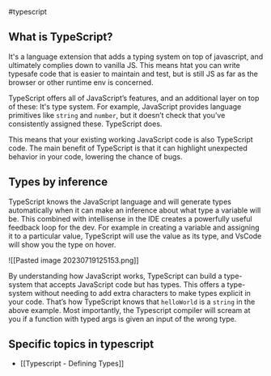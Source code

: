 #typescript 

## What is TypeScript?
It's a language extension that adds a typing system on top of javascript, and ultimately complies down to vanilla JS. This means htat you can write typesafe code that is easier to maintain and test, but is still JS as far as the browser or other runtime env is concerned.

TypeScript offers all of JavaScript’s features, and an additional layer on top of these: It's type system. For example, JavaScript provides language primitives like `string` and `number`, but it doesn’t check that you’ve consistently assigned these. TypeScript does.

This means that your existing working JavaScript code is also TypeScript code. The main benefit of TypeScript is that it can highlight unexpected behavior in your code, lowering the chance of bugs.

## Types by inference
TypeScript knows the JavaScript language and will generate types automatically when it can make an inference about what type a variable will be. This combined with intellisense in the IDE creates a powerfully useful feedback loop for the dev. For example in creating a variable and assigning it to a particular value, TypeScript will use the value as its type, and VsCode will show you the type on hover.

![[Pasted image 20230719125153.png]]

By understanding how JavaScript works, TypeScript can build a type-system that accepts JavaScript code but has types. This offers a type-system without needing to add extra characters to make types explicit in your code. That’s how TypeScript knows that `helloWorld` is a `string` in the above example. Most importantly, the Typescript compiler will scream at you if a function with typed args is given an input of the wrong type.

## Specific topics in typescript
 - [[Typescript - Defining Types]]